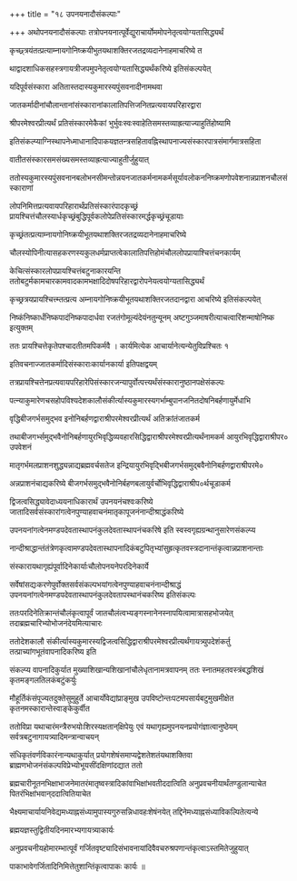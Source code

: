 +++
title = "१८ उपनयनादौसंकल्पाः"

+++
अथोपनयनादौसंकल्पाः तत्रोपनयनात्पूर्वेद्युराचार्योममोपनेतृत्वयोग्यतासिद्ध्यर्थं

कृच्छ्र्त्रयंतत्प्रत्याम्नायगोनिष्क्रयीभुतयथाशक्तिरजतद्रव्यदानेनाहमाचरिष्ये त

थाद्वादशाधिकसहस्त्रगायत्रीजपमुपनेतृत्वयोग्यतासिद्ध्यर्थंकरिष्ये इतिसंकल्पयेत्

यदिपूर्वसंस्कारा अतितास्तदास्यकुमारस्यपुंसवनादीनामथवा

जातकर्मादीनांचौलान्तानांसंस्कारानांकालातिपत्तिजनितप्रत्यवायपरिहारद्वारा

श्रीपरमेश्वरप्रीत्यर्थं प्रतिसंस्कारमेकैकां भुर्भुवःस्वःस्वाहेतिसमस्तव्याह्रत्याज्याहुतिंहोष्यामि

इतिसंकल्प्याग्निस्थापनेध्माधानादिपाकयज्ञतन्त्रसहितावह्निस्थापनाज्यसंस्कारपात्रसंमार्गमात्रसहिता

वातीतसंस्कारसमसंख्यसमस्तव्याह्रत्याज्याहुतीर्जुहुयात्

ततोस्यकुमारस्यपुंसवनानबलोभनसीमन्तोन्नयनजातकर्मनामकर्मसूर्यावलोकननिष्क्रमणोपवेशनान्नप्राशनचौलसंस्काराणां

लोपनिमित्तप्रत्यवायपरिहारार्थंप्रतिसंस्कारंपादकृच्छ्रं प्रायश्चित्तंचौलस्यार्धकृच्छ्रंबुद्धिपूर्वकलोपेप्रतिसंस्कारमर्द्धकृच्छ्रंचूडायाः

कृच्छ्रंतत्प्रत्याम्नायगोनिष्क्रयीभूतयथाशक्तिरजतद्रव्यदानेनाहमाचरिष्ये

चौलस्योपिनीत्यासहकरणस्यकुलधर्मप्राप्तत्वेकालातिपत्तिहोमंचौललोपप्रायाश्चित्तंचनकार्यम्

केचित्संस्कारलोपप्रायश्चित्तंबटुनाकारयन्ति ततोबटुर्मकामचारकामवादकामभक्षादिदोषपरिहारद्वारोपनेयत्वयोग्यतासिद्ध्यर्थं

कृच्छ्रत्रयप्रायश्चित्त्म्तत्प्रत्य अम्नायगोनिष्क्रयीभूतयथाशक्तिरजतदानद्वारा आचरिष्ये इतिसंकल्पयेत्

निष्कंनिष्कार्धंनिष्कपादंनिष्कपादार्धवा रजतंगोमूल्यंदेयंनतुन्यूनम् अष्टगुञ्जमाषरीत्याचत्वारिंशन्माषोनिष्क इत्युक्तम्

ततः प्रायश्चित्तेकृतेपश्चादतीतमपिकर्मवै । कार्यमित्येक आचार्यानेत्यन्येतुविप्रश्चितः १

इतिवचनाज्जातकर्मादिसंस्काराःकार्यानकार्या इतिपक्षद्वयम्

तत्रप्रायश्चित्तेनप्रत्यवायपरिहारेपिसंस्कारजन्यापुर्वोत्पत्त्यर्थंसंस्कारानुष्ठानपक्षेसंकल्पः

पत्न्याकुमारेणचसहोपविश्यदेशकालौसंकीर्त्यास्यकुमारस्यगर्भाम्बुपानजनितदोषनिबर्हणायुर्मेधाभि

वृद्धिबीजगर्भसमुद्भव इनोनिबर्हणद्वाराश्रीपरमेश्वरप्रीत्यर्थं अतिक्रांतंजातकर्म

तथाबीजगर्भ्समुद्भवैनोनिबर्हणायुरभिवृद्धिव्यवहारसिद्धिद्वाराश्रीपरमेश्वरप्रीत्यर्थंनामकर्म आयुरभिवृद्धिद्वाराश्रीपर० उपवेशनं

मातृगर्भमलप्राशनशुद्ध्यन्नाद्यब्रह्मवर्चसतेज इन्द्रियायुरभिवृद्भिबीजगर्भसमुद्बवैनोनिबर्हणद्वाराश्रीपरमे०

अन्नप्राशनंचाद्यकरिष्ये बीजगर्भसमुद्भवैनोनिर्बहणबलायुर्वर्चोभिवृद्धिद्वाराश्रीप०र्थचूडाकर्म

द्विजत्वसिद्ध्यावेदाध्ययनाधिकारार्थं उपनयनंचश्वःकरिष्ये जातादिसर्वसंस्कारांगत्वेनपुण्याहवाचनंमातृकापूजनंनान्दीश्राद्धंकरिष्ये

उपनयनांगत्वेनमण्डपदेवतास्थापनंकुलदेवतास्थापनंचकरिषे इति स्वस्वगृह्यग्रन्थानुसारेणसंकल्प्य

नान्दीश्राद्धान्तंतंत्रेणकृत्वामण्डपदेवतास्थापनादिकंबटुपितृभ्यांसुह्रत्कृतवस्त्रदानान्तंकृत्वान्नप्राशनान्ताः

संस्कारायथागृह्यंपूर्वादिनेकार्याःचौलोपनयनेपरदिनेकार्ये

सर्वेषांसद्यःकरणेपुर्वोक्तसर्वसंकल्पभयांगत्वेनपुण्याहवाचनंनान्दीश्राद्धं उपनयनांगत्वेनमण्डपदेवतास्थापनंकुलदेवतापस्थानंचकरिष्य इतिसंकल्पः

ततःपरदिनेतिक्रान्तंचौलंकृत्वापूर्वं जातचौलंत्वभ्यङ्गस्नानेनस्नापयित्वामात्रासहभोजयेत् तदाब्रह्मचारिभ्योभोजनंदेयमित्याचारः

ततोदेशकालौ संकीर्त्यास्यकुमारस्यद्विजत्वसिद्धिद्वाराश्रीपरमेश्वरप्रीत्यर्थंगायत्र्युपदेशंकर्तु तत्प्राच्यांगभूतंवापनादिकरिष्य इति

संकल्प्य वापनादिकुर्यात मुख्याशिखान्यशिखानांचौलेधृतानामत्रवापनम् ततः स्नातमहतवस्त्रंबद्धशिखं कृतमङ्गलतिलकंबटुंकर्युः

मौहूर्तिकंसंपूज्यतदुक्तेसुमुहुर्ते आचार्योवेद्यांप्राङ्‍मुख उपविष्टोन्तःपटमपसार्यबटुमुखमीक्षेत कृतनमस्कारान्तेस्वाङ्केकुर्वीत

ततोविप्रा यथाचारंमन्त्रैरुभयोःशिरस्यक्षतान्‌क्षिपेयुः एवं यथागृह्यमुपनयनप्रयोगंज्ञात्वानुष्ठेयम् सर्वत्रबटुनागायत्र्यादिमन्त्रान्वाचयन्

संधिकृतंवर्णविकारंनान्यथाकुर्यात् प्रयोगशेषंसमाप्यद्वेशतेशतंयथाशक्तिवा ब्राह्मणभोजनंसंकल्पविप्रेभ्योभूयसींदक्षिणांदद्यात ततो

ब्रह्मचारीनूतनभिक्षाभाजनेमातरंमातृष्वस्त्रादिकांवाभिक्षांभवतीददात्विति अनुप्रवचनीयार्थंतण्डुलान्याचेत पितरंभिक्षांभवान्‌ददात्वितियाचेत

भैक्ष्यमाचार्यायनिवेद्यमध्याह्नसंध्यामुपास्यगुरुसन्निधावहःशेषंनयेत् तद्दिनेमध्याह्नसंध्याविकल्पितेत्यन्ये

ब्रह्मयज्ञस्तुद्वितीयदिनमारभ्यगायत्र्याकार्यः

अनुप्रवचनीयहोमारम्भात्पूर्वं गर्जितवृष्ट्यादिसंभावनायांदिवैवचरुश्रपणान्तंकृत्वाऽस्तमितेजुहुयात्

पाकाभावेगर्जितादिनिमित्तेतुशान्तिंकृत्वापाकः कार्यः ॥
